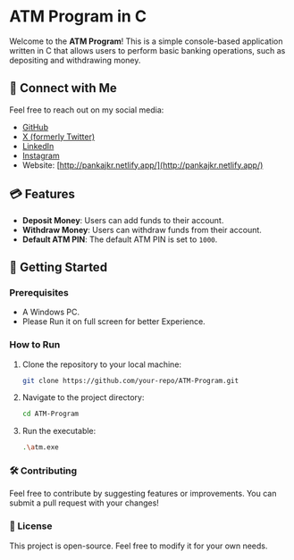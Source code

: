# ATM Program in C

Welcome to the **ATM Program**! This is a simple console-based application written in C that allows users to perform basic banking operations, such as depositing and withdrawing money.

## 📱 Connect with Me

Feel free to reach out on my social media:

- [GitHub](https://github.com/Pankajkr2699)
- [X (formerly Twitter)](https://x.com/PankajKr2699)
- [LinkedIn](https://www.linkedin.com/in/pankajkr2699/)
- [Instagram](https://www.instagram.com/pankajkumar75821/)
- Website: [http://pankajkr.netlify.app/](http://pankajkr.netlify.app/)

## 💳 Features

- **Deposit Money**: Users can add funds to their account.
- **Withdraw Money**: Users can withdraw funds from their account.
- **Default ATM PIN**: The default ATM PIN is set to `1000`. 

## 🚀 Getting Started

### Prerequisites

- A Windows PC. 
- Please Run it on full screen for better Experience.

### How to Run

1. Clone the repository to your local machine:
   ```bash
   git clone https://github.com/your-repo/ATM-Program.git

2. Navigate to the project directory:
    ```bash
    cd ATM-Program  
3. Run the executable:
    ```bash
    .\atm.exe 

### 🛠 Contributing
Feel free to contribute by suggesting features or improvements. You can submit a pull request with your changes!

### 📄 License
This project is open-source. Feel free to modify it for your own needs.
